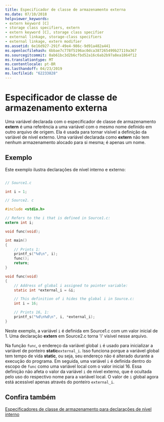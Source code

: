 ```yaml
---
title: Especificador de classe de armazenamento externa
ms.date: 07/10/2018
helpviewer_keywords:
- extern keyword [C]
- storage class specifiers, extern
- extern keyword [C], storage class specifier
- external linkage, storage-class specifiers
- external linkage, extern modifier
ms.assetid: 6e16d927-291f-49e4-986c-9d91a482a441
ms.openlocfilehash: 6bbae7c778f5196ac0dca387265499b27119a367
ms.sourcegitcommit: 0ab61bc3d2b6cfbd52a16c6ab2b97a8ea1864f12
ms.translationtype: MT
ms.contentlocale: pt-BR
ms.lasthandoff: 04/23/2019
ms.locfileid: "62233828"
---
```

# <a name="extern-storage-class-specifier"></a>Especificador de classe de armazenamento externa

Uma variável declarada com o especificador de classe de armazenamento **extern** é uma referência a uma variável com o mesmo nome definido em outro arquivo de origem. Ela é usada para tornar visível a definição da variável de nível externo. Uma variável declarada como **extern** não tem nenhum armazenamento alocado para si mesma; é apenas um nome.

## <a name="example"></a>Exemplo

Este exemplo ilustra declarações de nível interno e externo:

```c

// Source1.c

int i = 1;

// Source2. c

#include <stdio.h>

// Refers to the i that is defined in Source1.c:
extern int i;

void func(void);

int main()
{
    // Prints 1:
    printf_s("%d\n", i);
    func();
    return;
}

void func(void)
{
    // Address of global i assigned to pointer variable:
    static int *external_i = &i;

    // This definition of i hides the global i in Source.c:
    int i = 16;

    // Prints 16, 1:
    printf_s("%d\n%d\n", i, *external_i);
}
```

Neste exemplo, a variável `i` é definida em Source1.c com um valor inicial de 1. Uma declaração **extern** em Source2.c torna 'i' visível nesse arquivo.

Na função `func`, o endereço da variável global `i` é usado para inicializar a variável de ponteiro **static**`external_i`. Isso funciona porque a variável global tem tempo de vida **static**, ou seja, seu endereço não é alterado durante a execução do programa. Em seguida, uma variável `i` é definida dentro do escopo de `func` como uma variável local com o valor inicial 16. Essa definição não afeta o valor da variável `i` de nível externo, que é ocultada pelo uso do respectivo nome para a variável local. O valor de `i` global agora está acessível apenas através do ponteiro `external_i`.

## <a name="see-also"></a>Confira também

[Especificadores de classe de armazenamento para declarações de nível interno](../c-language/storage-class-specifiers-for-internal-level-declarations.md)
